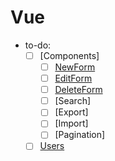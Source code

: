 # Vue

- to-do:
  - [ ] [Components]
    - [ ] [NewForm](vue02.md)
    - [ ] [EditForm](vue04.md)
    - [ ] [DeleteForm](vue03.md)
    - [ ] [Search]
    - [ ] [Export]
    - [ ] [Import]
    - [ ] [Pagination]
  - [ ] [Users](vue01.md)
